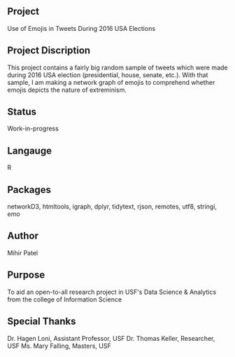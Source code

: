 Project
--------
Use of Emojis in Tweets During 2016 USA Elections

Project Discription
--------------------
This project contains a fairly big random sample of tweets which were made during 2016 USA election (presidential, house, senate, etc.). With that sample, I am making a network graph of emojis to comprehend whether emojis depicts the nature of extreminism.  

Status
-------
Work-in-progress

Langauge
---------
R

Packages
--------
networkD3, htmltools, igraph, dplyr, tidytext, rjson, remotes, utf8, stringi, emo

Author
------
Mihir Patel

Purpose
-------
To aid an open-to-all research project in USF's Data Science & Analytics from the college of Information Science

Special Thanks
---------------
Dr. Hagen Loni, Assistant Professor, USF
Dr. Thomas Keller, Researcher, USF
Ms. Mary Falling, Masters, USF
